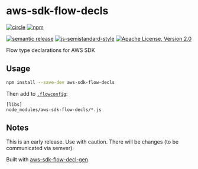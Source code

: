# aws-sdk-flow-decls
[![circle][circle-image]][circle-url]
[![npm][npm-image]][npm-url]

[![semantic release][semantic-release-image]][semantic-release-url]
[![js-semistandard-style][semistandard-image]][semistandard-url]
[![Apache License, Version 2.0][license-image]][license-url]

Flow type declarations for AWS SDK

## Usage
```sh
npm install --save-dev aws-sdk-flow-decls
```

Then add to [`.flowconfig`](https://flowtype.org/docs/advanced-configuration.html):

```
[libs]
node_modules/aws-sdk-flow-decls/*.js
```

## Notes

This is an early release. Use with caution. There will be changes (to be communicated via semver).

Built with [aws-sdk-flow-decl-gen](https://github.com/motiz88/aws-sdk-flow-decl-gen).

[circle-image]: https://img.shields.io/circleci/project/motiz88/aws-sdk-flow-decls.svg?style=flat-square
[circle-url]: https://circleci.com/gh/motiz88/aws-sdk-flow-decls
[npm-image]: https://img.shields.io/npm/v/aws-sdk-flow-decls.svg?style=flat-square
[npm-url]: https://npmjs.org/package/aws-sdk-flow-decls
[semantic-release-image]: https://img.shields.io/badge/%20%20%F0%9F%93%A6%F0%9F%9A%80-semantic--release-e10079.svg?style=flat-square
[semantic-release-url]: https://github.com/semantic-release/semantic-release
[license-image]: https://img.shields.io/badge/license-Apache2.0-brightgreen.svg?style=flat-square
[license-url]: http://www.apache.org/licenses/LICENSE-2.0
[semistandard-image]: https://img.shields.io/badge/code%20style-semistandard-brightgreen.svg?style=flat-square
[semistandard-url]: https://github.com/Flet/semistandard

